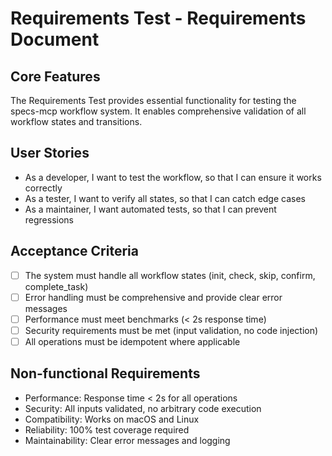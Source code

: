 # Requirements Test - Requirements Document

## Core Features

The Requirements Test provides essential functionality for testing the specs-mcp workflow system. It enables comprehensive validation of all workflow states and transitions.

## User Stories

- As a developer, I want to test the workflow, so that I can ensure it works correctly
- As a tester, I want to verify all states, so that I can catch edge cases
- As a maintainer, I want automated tests, so that I can prevent regressions

## Acceptance Criteria

- [ ] The system must handle all workflow states (init, check, skip, confirm, complete_task)
- [ ] Error handling must be comprehensive and provide clear error messages
- [ ] Performance must meet benchmarks (< 2s response time)
- [ ] Security requirements must be met (input validation, no code injection)
- [ ] All operations must be idempotent where applicable

## Non-functional Requirements

- Performance: Response time < 2s for all operations
- Security: All inputs validated, no arbitrary code execution
- Compatibility: Works on macOS and Linux
- Reliability: 100% test coverage required
- Maintainability: Clear error messages and logging
